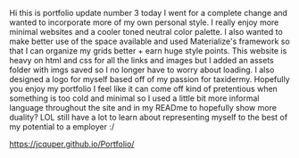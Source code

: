 Hi this is portfolio update number 3 today I went for a complete change and wanted to incorporate more of my own personal style. I really enjoy more minimal websites and a cooler toned neutral color palette. I also wanted to make better use of the space available and used Materialize's framework so that I can organize my grids better + earn huge style points. This website is heavy on html and css for all the links and images but I added an assets folder with imgs saved so I no longer have to worry about loading. I also designed a logo for myself based off of my passion for taxidermy. Hopefully you enjoy my portfolio I feel like it can come off kind of pretentious when something is too cold and minimal so I used a little bit more informal language throughout the site and in my READme to hopefully show more duality? LOL still have a lot to learn about representing myself to the best of my potential to a employer :/

https://jcquper.github.io/Portfolio/

